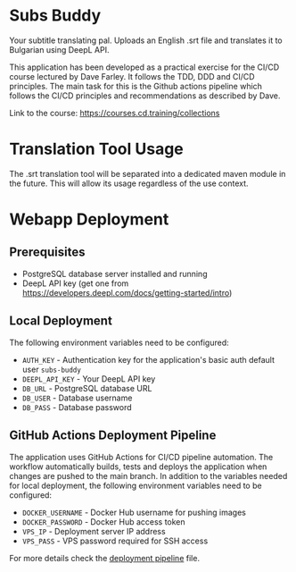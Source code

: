 # Subs Buddy

Your subtitle translating pal. Uploads an English .srt file and translates it to Bulgarian using DeepL API.

This application has been developed as a practical exercise for the CI/CD course lectured by Dave Farley. It follows the
TDD, DDD and CI/CD principles. The main task for this is the Github actions pipeline which follows the CI/CD principles
and recommendations as described by Dave.

Link to the course: https://courses.cd.training/collections

# Translation Tool Usage

The .srt translation tool will be separated into a dedicated maven module in the future. This will allow its usage
regardless of the use context.

# Webapp Deployment

## Prerequisites

- PostgreSQL database server installed and running
- DeepL API key (get one from https://developers.deepl.com/docs/getting-started/intro)

## Local Deployment

The following environment variables need to be configured:

- `AUTH_KEY` - Authentication key for the application's basic auth default user `subs-buddy`
- `DEEPL_API_KEY` - Your DeepL API key
- `DB_URL` - PostgreSQL database URL
- `DB_USER` - Database username
- `DB_PASS` - Database password

## GitHub Actions Deployment Pipeline

The application uses GitHub Actions for CI/CD pipeline automation. The workflow automatically builds, tests and deploys
the application when changes are pushed to the main branch. In addition to the variables needed for local deployment,
the following environment variables need to be configured:

- `DOCKER_USERNAME` - Docker Hub username for pushing images
- `DOCKER_PASSWORD` - Docker Hub access token
- `VPS_IP` - Deployment server IP address
- `VPS_PASS` - VPS password required for SSH access

For more details check the [deployment pipeline](.github/workflows/deployment-pipeline.yml) file.